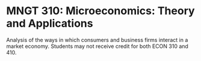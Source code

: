 # MNGT 310: Microeconomics: Theory and Applications

Analysis of the ways in which consumers and business firms interact in a market economy. Students may not receive credit for both ECON 310 and 410.